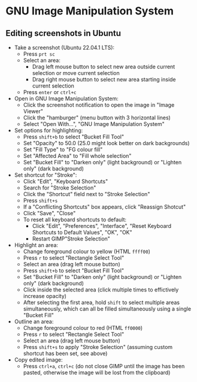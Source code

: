 # GNU Image Manipulation System

## Editing screenshots in Ubuntu

- Take a screenshot (Ubuntu 22.04.1 LTS):
  - Press `prt sc`
  - Select an area:
    - Drag left mouse button to select new area outside current selection or move current selection
    - Drag right mouse button to select new area starting inside current selection
  - Press `enter` or `ctrl+c`
- Open in GNU Image Manipulation System:
  - Click the screenshot notification to open the image in "Image Viewer"
  - Click the "hamburger" (menu button with 3 horizontal lines)
  - Select "Open With...", "GNU Image Manipulation System"
- Set options for highlighting:
  - Press `shift+b` to select "Bucket Fill Tool"
  - Set "Opacity" to 50.0 (25.0 might look better on dark backgrounds)
  - Set "Fill Type" to "FG colour fill"
  - Set "Affected Area" to "Fill whole selection"
  - Set "Bucket Fill" to "Darken only" (light background) or "Lighten only" (dark background)
- Set shortcut for "Stroke":
  - Click "Edit", "Keyboard Shortcuts"
  - Search for "Stroke Selection"
  - Click the "Shortcut" field next to "Stroke Selection"
  - Press `shift+s`
  - If a "Conflicting Shortcuts" box appears, click "Reassign Shotcut"
  - Click "Save", "Close"
  - To reset all keyboard shortcuts to default:
    - Click "Edit", "Preferences", "Interface", "Reset Keyboard Shortcuts to Default Values", "OK", "OK"
    - Restart GIMP"Stroke Selection"
- Highlight an area:
  - Change foreground colour to yellow (HTML `ffff00`)
  - Press `r` to select "Rectangle Select Tool"
  - Select an area (drag left mouse button)
  - Press `shift+b` to select "Bucket Fill Tool"
  - Set "Bucket Fill" to "Darken only" (light background) or "Lighten only" (dark background)
  - Click inside the selected area (click multiple times to effictively increase opacity)
  - After selecting the first area, hold `shift` to select multiple areas simultaneously, which can all be filled simultaneously using a single "Bucket Fill"
- Outline an area:
  - Change foreground colour to red (HTML `ff0000`)
  - Press `r` to select "Rectangle Select Tool"
  - Select an area (drag left mouse button)
  - Press `shift+s` to apply "Stroke Selection" (assuming custom shortcut has been set, see above)
- Copy edited image:
  - Press `ctrl+a`, `ctrl+c` (do not close GIMP until the image has been pasted, otherwise the image will be lost from the clipboard)
